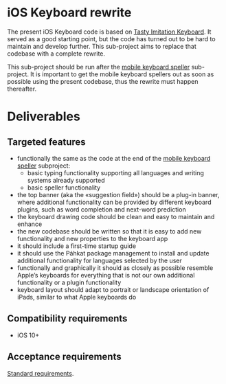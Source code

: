 # iOS Keyboard rewrite

The present iOS Keyboard code is based on [Tasty Imitation Keyboard](https://github.com/divvun/tasty-imitation-keyboard). It served as a good starting point, but the code has turned out to be hard to maintain and develop further. This sub-project aims to replace that codebase with a complete rewrite.

This sub-project should be run after the [mobile keyboard speller](MobileSpell.md) sub-project. It is important to get the mobile keyboard spellers out as soon as possible using the present codebase, thus the rewrite must happen thereafter.

# Deliverables

## Targeted features

* functionally the same as the code at the end of the [mobile keyboard speller](MobileSpell.md) subproject:
    * basic typing functionality supporting all languages and writing systems already supported
    * basic speller functionality
* the top banner (aka the «suggestion field») should be a plug-in banner, where additional functionality can be provided by different keyboard plugins, such as word completion and next-word prediction
* the keyboard drawing code should be clean and easy to maintain and enhance
* the new codebase should be written so that it is easy to add new functionality and new properties to the keyboard app
* it should include a first-time startup guide
* it should use the Páhkat package management to install and update additional functionality for languages selected by the user
* functionally and graphically it should as closely as possible resemble Apple’s keyboards for everything that is not our own additional functionality or a plugin functionality
* keyboard layout should adapt to portrait or landscape orientation of iPads, similar to what Apple keyboards do

## Compatibility requirements

* iOS 10+

## Acceptance requirements

[Standard requirements](GeneralInfo.md).
